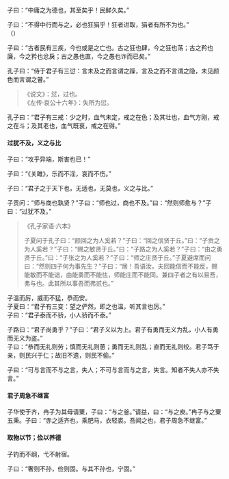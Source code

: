 

子曰：“中庸之为德也，其至矣乎！民鲜久矣。”

子曰：“不得中行而与之，必也狂狷乎！狂者进取，狷者有所不为也。”    
（）

子曰：“古者民有三疾，今也或是之亡也。古之狂也肆，今之狂也荡；古之矜也廉，今之矜也忿戾；古之愚也直，今之愚也诈而已矣。”

孔子曰：“侍于君子有三愆：言未及之而言谓之躁，言及之而不言谓之隐，未见颜色而言谓之瞽。”    
> 《说文》：愆，过也。   
> 《左传·哀公十六年》：失所为愆。

孔子曰：“君子有三戒：少之时，血气未定，戒之在色；及其壮也，血气方刚，戒之在斗；及其老也，血气既衰，戒之在得。”

#### 过犹不及，义之与比

子曰：“攻乎异端，斯害也已！”

子曰：“《关雎》，乐而不淫，哀而不伤。”

子曰：“君子之于天下也，无适也，无莫也，义之与比。”

子贡问：“师与商也孰贤？”子曰：“师也过，商也不及。”曰：“然则师愈与？”子曰：“过犹不及。”    
> 《孔子家语·六本》
> 
> 子夏问于孔子曰：“颜回之为人奚若？”子曰：“回之信贤于丘。”曰：“子贡之为人奚若？”子曰：“赐之敏贤于丘。”曰：“子路之为人奚若？”子曰：“由之勇贤于丘。”曰：“子张之为人奚若？”子曰：“师之庄贤于丘。”子夏避席而问曰：“然则四子何为事先生？”子曰：“居！吾语汝。夫回能信而不能反，赐能敏而不能诎，由能勇而不能怯，师能庄而不能同。兼四子者之有以易吾，弗与也。此其所以事吾而弗贰也。”

子温而厉，威而不猛，恭而安。    
子夏曰：“君子有三变：望之俨然，即之也温，听其言也厉。”    
子曰：“君子泰而不骄，小人骄而不泰。”

子路曰：“君子尚勇乎？”子曰：“君子义以为上。君子有勇而无义为乱，小人有勇而无义为盗。”    
子曰：“恭而无礼则劳；慎而无礼则葸；勇而无礼则乱；直而无礼则绞。君子笃于亲，则民兴于仁；故旧不遗，则民不偷。”    

子曰：“可与言而不与之言，失人；不可与言而与之言，失言。知者不失人亦不失言。”

#### 君子周急不继富

子华使于齐，冉子为其母请粟，子曰：“与之釜。”请益，曰：“与之庾。”冉子与之粟五秉。子曰：“赤之适齐也，乘肥马，衣轻裘。吾闻之也，君子周急不继富。”

#### 取物以节；俭以养德

子钓而不纲，弋不射宿。

子曰：“奢则不孙，俭则固。与其不孙也，宁固。”
